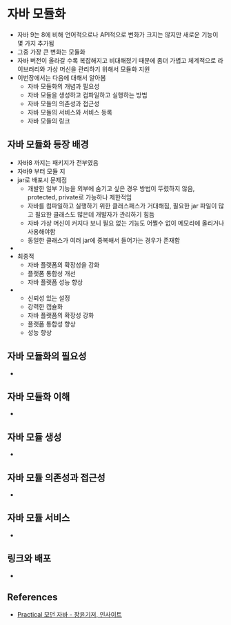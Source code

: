 # 자바 모듈화

* 자바 9는 8에 비해 언어적으로나 API적으로 변화가 크지는 않지만 새로운 기능이 몇 가지 추가됨
* 그중 가장 큰 변화는 모듈화
* 자바 버전이 올라갈 수록 복잡해지고 비대해졌기 때문에 좀더 가볍고 체계적으로 라이브러리와 가상 머신을 관리하기 위해서 모듈화 지원
* 이번장에서는 다음에 대해서 알아봄
  * 자바 모듈화의 개념과 필요성
  * 자바 모듈을 생성하고 컴파일하고 실행하는 방법
  * 자바 모듈의 의존성과 접근성
  * 자바 모듈의 서비스와 서비스 등록
  * 자바 모듈의 링크

## 자바 모듈화 등장 배경

* 자바8 까지는 패키지가 전부였음
* 자바9 부터 모듈 지
* jar로 배포시 문제점
  * 개발한 일부 기능을 외부에 숨기고 싶은 경우 방법이 뚜렸하지 않음, protected, private로 가능하나 제한적임
  * 자바를 컴파일하고 실행하기 위한 클래스패스가 거대해짐, 필요한 jar 파일이 많고 필요한 클래스도 많은데 개발자가 관리하기 힘듬
  * 자바 가상 머신이 커지다 보니 필요 없는 기능도 어쩔수 없이 메모리에 올리거나 사용해야함
  * 동일한 클래스가 여러 jar에 중복해서 들어가는 경우가 존재함
* 
* 최종적
  * 자바 플랫폼의 확장성을 강화
  * 플랫폼 통합성 개선
  * 자바 플랫폼 성능 향상
* 
  * 신뢰성 있는 설정
  * 강력한 캡슐화
  * 자바 플랫폼의 확장성 강화
  * 플랫폼 통합성 향상
  * 성능 향상

## 자바 모듈화의 필요성

* 

## 자바 모듈화 이해

* 

## 자바 모듈 생성

* 

## 자바 모듈 의존성과 접근성

* 

## 자바 모듈 서비스

* 

## 링크와 배포

* 

## References

* [Practical 모던 자바 - 장윤기저, 인사이트](http://www.kyobobook.co.kr/product/detailViewKor.laf?ejkGb=KOR&mallGb=KOR&barcode=9788966262755&orderClick=LAG&Kc=)
